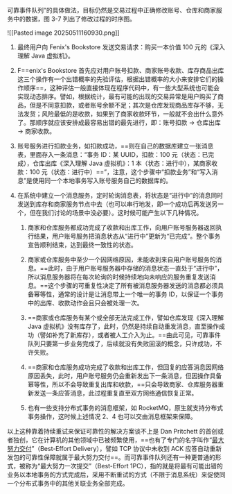 可靠事件队列”的具体做法，目标仍然是交易过程中正确修改账号、仓库和商家服务中的数据，图 3-7 列出了修改过程的时序图。

![[Pasted image 20250511160930.png]]

1. 最终用户向 Fenix's Bookstore 发送交易请求：购买一本价值 100 元的《深入理解 Java 虚拟机》。

2. F==enix's Bookstore 首先应对用户账号扣款、商家账号收款、库存商品出库这三个操作有一个出错概率的先验评估，根据出错概率的大小来安排它们的操作顺序==，这种评估一般直接体现在程序代码中，有一些大型系统也可能会实现动态排序。譬如，根据统计，最有可能的出现的交易异常是用户购买了商品，但是不同意扣款，或者账号余额不足；其次是仓库发现商品库存不够，无法发货；风险最低的是收款，如果到了商家收款环节，一般就不会出什么意外了。那顺序就应该安排成最容易出错的最先进行，即：账号扣款 → 仓库出库 → 商家收款。

3. 账号服务进行扣款业务，如扣款成功，==则在自己的数据库建立一张消息表，里面存入一条消息：“事务 ID：某 UUID，扣款：100 元（状态：已完成），仓库出库《深入理解 Java 虚拟机》：1 本（状态：进行中），某商家收款：100 元（状态：进行中）==”，注意，这个步骤中“扣款业务”和“写入消息”是使用同一个本地事务写入账号服务自己的数据库的。

4. 在系统中建立一个消息服务，定时轮询消息表，将状态是“进行中”的消息同时发送到库存和商家服务节点中去（也可以串行地发，即一个成功后再发送另一个，但在我们讨论的场景中没必要）。这时候可能产生以下几种情况。

    1. 商家和仓库服务都成功完成了收款和出库工作，向用户账号服务器返回执行结果，用户账号服务把消息状态从“进行中”更新为“已完成”。整个事务宣告顺利结束，达到最终一致性的状态。

    2. 商家或仓库服务中至少一个因网络原因，未能收到来自用户账号服务的消息。==此时，由于用户账号服务器中存储的消息状态一直处于“进行中”，所以消息服务器将在每次轮询的时候持续地向未响应的服务重复发送消息。==这个步骤的可重复性决定了所有被消息服务器发送的消息都必须具备幂等性，通常的设计是让消息带上一个唯一的事务 ID，以保证一个事务中的出库、收款动作会且只会被处理一次。

    3. ==商家或仓库服务有某个或全部无法完成工作，譬如仓库发现《深入理解 Java 虚拟机》没有库存了，此时，仍然是持续自动重发消息，直至操作成功（譬如补充了新库存），或者被人工介入为止。==由此可见，可靠事件队列只要第一步业务完成了，后续就没有失败回滚的概念，只许成功，不许失败。

    4. ==商家和仓库服务成功完成了收款和出库工作，但回复的应答消息因网络原因丢失，此时，用户账号服务仍会重新发出下一条消息，但因操作具备幂等性，所以不会导致重复出库和收款，==只会导致商家、仓库服务器重新发送一条应答消息，此过程重复直至双方网络通信恢复正常。

    5. 也有一些支持分布式事务的消息框架，如 RocketMQ，原生就支持分布式事务操作，这时候上述情况 2、4 也可以交由消息框架来保障。

以上这种靠着持续重试来保证可靠性的解决方案谈不上是 Dan Pritchett 的首创或者独创，它在计算机的其他领域中已被频繁使用，==也有了专门的名字叫作“[最大努力交付](https://en.wikipedia.org/wiki/Best-effort_delivery)”（Best-Effort Delivery），譬如 TCP 协议中未收到 ACK 应答自动重新发包的可靠性保障就属于最大努力交付==。而可靠事件队列还有一种更普通的形式，被称为“最大努力一次提交”（Best-Effort 1PC），指的就是将最有可能出错的业务以本地事务的方式完成后，采用不断重试的方式（不限于消息系统）来促使同一个分布式事务中的其他关联业务全部完成。